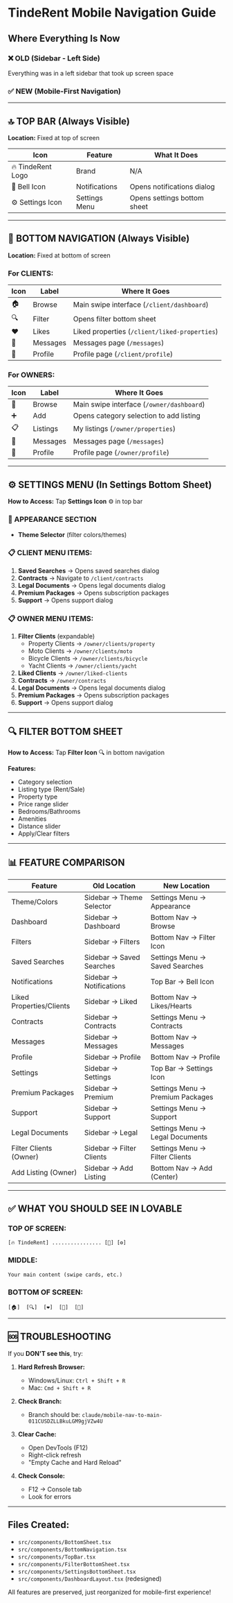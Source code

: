 # TindeRent Mobile Navigation Guide

## Where Everything Is Now

### ❌ OLD (Sidebar - Left Side)
Everything was in a left sidebar that took up screen space

### ✅ NEW (Mobile-First Navigation)

---

## 🔝 TOP BAR (Always Visible)
**Location:** Fixed at top of screen

| Icon | Feature | What It Does |
|------|---------|-------------|
| 🔥 TindeRent Logo | Brand | N/A |
| 🔔 Bell Icon | Notifications | Opens notifications dialog |
| ⚙️ Settings Icon | Settings Menu | Opens settings bottom sheet |

---

## 📱 BOTTOM NAVIGATION (Always Visible)
**Location:** Fixed at bottom of screen

### For CLIENTS:
| Icon | Label | Where It Goes |
|------|-------|---------------|
| 🏠 | Browse | Main swipe interface (`/client/dashboard`) |
| 🔍 | Filter | Opens filter bottom sheet |
| ❤️ | Likes | Liked properties (`/client/liked-properties`) |
| 💬 | Messages | Messages page (`/messages`) |
| 👤 | Profile | Profile page (`/client/profile`) |

### For OWNERS:
| Icon | Label | Where It Goes |
|------|-------|---------------|
| 🏢 | Browse | Main swipe interface (`/owner/dashboard`) |
| ➕ | Add | Opens category selection to add listing |
| 📋 | Listings | My listings (`/owner/properties`) |
| 💬 | Messages | Messages page (`/messages`) |
| 👤 | Profile | Profile page (`/owner/profile`) |

---

## ⚙️ SETTINGS MENU (In Settings Bottom Sheet)
**How to Access:** Tap **Settings Icon** ⚙️ in top bar

### 🎨 APPEARANCE SECTION
- **Theme Selector** (filter colors/themes)

### 📋 CLIENT MENU ITEMS:
1. **Saved Searches** → Opens saved searches dialog
2. **Contracts** → Navigate to `/client/contracts`
3. **Legal Documents** → Opens legal documents dialog
4. **Premium Packages** → Opens subscription packages
5. **Support** → Opens support dialog

### 📋 OWNER MENU ITEMS:
1. **Filter Clients** (expandable)
   - Property Clients → `/owner/clients/property`
   - Moto Clients → `/owner/clients/moto`
   - Bicycle Clients → `/owner/clients/bicycle`
   - Yacht Clients → `/owner/clients/yacht`
2. **Liked Clients** → `/owner/liked-clients`
3. **Contracts** → `/owner/contracts`
4. **Legal Documents** → Opens legal documents dialog
5. **Premium Packages** → Opens subscription packages
6. **Support** → Opens support dialog

---

## 🔍 FILTER BOTTOM SHEET
**How to Access:** Tap **Filter Icon** 🔍 in bottom navigation

**Features:**
- Category selection
- Listing type (Rent/Sale)
- Property type
- Price range slider
- Bedrooms/Bathrooms
- Amenities
- Distance slider
- Apply/Clear filters

---

## 📊 FEATURE COMPARISON

| Feature | Old Location | New Location |
|---------|-------------|--------------|
| Theme/Colors | Sidebar → Theme Selector | Settings Menu → Appearance |
| Dashboard | Sidebar → Dashboard | Bottom Nav → Browse |
| Filters | Sidebar → Filters | Bottom Nav → Filter Icon |
| Saved Searches | Sidebar → Saved Searches | Settings Menu → Saved Searches |
| Notifications | Sidebar → Notifications | Top Bar → Bell Icon |
| Liked Properties/Clients | Sidebar → Liked | Bottom Nav → Likes/Hearts |
| Contracts | Sidebar → Contracts | Settings Menu → Contracts |
| Messages | Sidebar → Messages | Bottom Nav → Messages |
| Profile | Sidebar → Profile | Bottom Nav → Profile |
| Settings | Sidebar → Settings | Top Bar → Settings Icon |
| Premium Packages | Sidebar → Premium | Settings Menu → Premium Packages |
| Support | Sidebar → Support | Settings Menu → Support |
| Legal Documents | Sidebar → Legal | Settings Menu → Legal Documents |
| Filter Clients (Owner) | Sidebar → Filter Clients | Settings Menu → Filter Clients |
| Add Listing (Owner) | Sidebar → Add Listing | Bottom Nav → Add (Center) |

---

## ✅ WHAT YOU SHOULD SEE IN LOVABLE

### TOP OF SCREEN:
```
[🔥 TindeRent] ................ [🔔] [⚙️]
```

### MIDDLE:
```
Your main content (swipe cards, etc.)
```

### BOTTOM OF SCREEN:
```
[🏠]  [🔍]  [❤️]  [💬]  [👤]
```

---

## 🆘 TROUBLESHOOTING

If you **DON'T see this**, try:

1. **Hard Refresh Browser:**
   - Windows/Linux: `Ctrl + Shift + R`
   - Mac: `Cmd + Shift + R`

2. **Check Branch:**
   - Branch should be: `claude/mobile-nav-to-main-011CUSDZLLBkuLGM9gjVZw4U`

3. **Clear Cache:**
   - Open DevTools (F12)
   - Right-click refresh
   - "Empty Cache and Hard Reload"

4. **Check Console:**
   - F12 → Console tab
   - Look for errors

---

## Files Created:
- `src/components/BottomSheet.tsx`
- `src/components/BottomNavigation.tsx`
- `src/components/TopBar.tsx`
- `src/components/FilterBottomSheet.tsx`
- `src/components/SettingsBottomSheet.tsx`
- `src/components/DashboardLayout.tsx` (redesigned)

All features are preserved, just reorganized for mobile-first experience!
